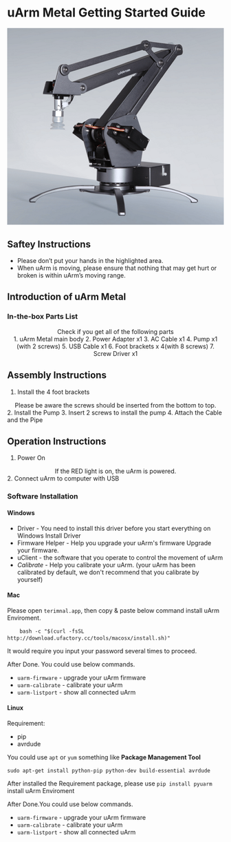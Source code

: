 # uArm Metal Getting Started Guide

![uarm](img/getting_started/guide-1.png)


## Saftey Instructions

- Please don’t put your hands in the highlighted area.
- When uArm is moving, please ensure that nothing that may get hurt or broken is within uArm’s moving range.


## Introduction of uArm Metal

### In-the-box Parts List

<center>Check if you get all of the following parts</center>

<center>
1. uArm Metal main body
2. Power Adapter x1
3. AC Cable x1
4. Pump x1 (with 2 screws)
5. USB Cable x1
6. Foot brackets x 4(with 8 screws)
7. Screw Driver x1
</center>

## Assembly Instructions

1. Install the 4 foot brackets
<center>Please be aware the screws should be inserted from the bottom to top.</center>
2. Install the Pump
3. Insert 2 screws to install the pump
4. Attach the Cable and the Pipe

## Operation Instructions
1. Power On
<center>If the RED light is on, the uArm is powered.</center>
2. Connect uArm to computer with USB

### Software Installation

#### Windows

- Driver - You need to install this driver before you start everything on Windows
    Install Driver
- Firmware Helper - Help you upgrade your uArm's firmware
    Upgrade your firmware.
- uClient - the software that you operate to control the movement of uArm
- *Calibrate* - Help you calibrate your uArm. (your uArm has been calibrated by default, we don't recommend that you calibrate by yourself)

#### Mac

Please open `terimnal.app`, then copy & paste below command install uArm Enviroment.

```
    bash -c "$(curl -fsSL http://download.ufactory.cc/tools/macosx/install.sh)"
```

It would require you input your password several times to proceed.

After Done.
You could use below commands.  
- `uarm-firmware` - upgrade your uArm firmware  
- `uarm-calibrate` - calibrate your uArm  
- `uarm-listport` - show all connected uArm  


#### Linux

Requirement:  
- pip  
- avrdude  

You could use `apt` or `yum` something like **Package Management Tool**

```
sudo apt-get install python-pip python-dev build-essential avrdude
```

After installed the Requirement package, please use `pip install pyuarm` install uArm Enviroment

After Done.You could use below commands.  
- `uarm-firmware` - upgrade your uArm firmware
- `uarm-calibrate` - calibrate your uArm  
- `uarm-listport` - show all connected uArm  
